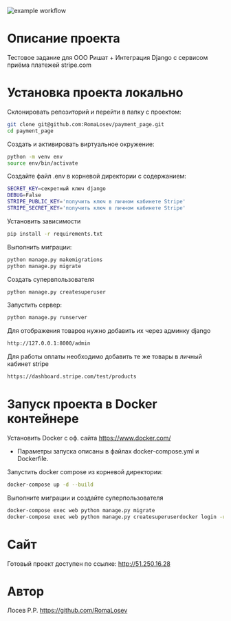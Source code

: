 ![example workflow](https://github.com/RomaLosev/payment_page/actions/workflows/main.yml/badge.svg)

# Описание проекта
Тестовое задание для ООО Ришат
+
Интеграция Django с сервисом приёма платежей stripe.com

# Установка проекта локально
Склонировать репозиторий и перейти в папку с проектом:
```sh
git clone git@github.com:RomaLosev/payment_page.git
cd payment_page
``` 
Cоздать и активировать виртуальное окружение:
```sh
python -m venv env
source env/bin/activate
```
Cоздайте файл .env в корневой директории с содержанием:
```sh
SECRET_KEY=секретный ключ django
DEBUG=False
STRIPE_PUBLIC_KEY='получить ключ в личном кабинете Stripe'
STRIPE_SECRET_KEY='получить ключ в личном кабинете Stripe'
```
Установить зависимости
```sh
pip install -r requirements.txt
```
Выполнить миграции:
```sh
python manage.py makemigrations
python manage.py migrate
```
Создать супервпользователя
```sh
python manage.py createsuperuser
```
Запустить сервер:
```sh
python manage.py runserver
```
Для отображения товаров нужно добавить их через админку django
```sh
http://127.0.0.1:8000/admin
```
Для работы оплаты необходимо добавить те же товары в личный кабинет stripe
```sh
https://dashboard.stripe.com/test/products
```
# Запуск проекта в Docker контейнере
Установить Docker с оф. сайта https://www.docker.com/
- Параметры запуска описаны в файлах docker-compose.yml и Dockerfile.


Запустить docker compose из корневой директории:
```sh
docker-compose up -d --build
```
Выполните миграции и создайте суперпользователя
```sh
docker-compose exec web python manage.py migrate
docker-compose exec web python manage.py createsuperuserdocker login -u billglasses
```

# Сайт
Готовый проект доступен по ссылке: http://51.250.16.28

# Автор
Лосев Р.Р. https://github.com/RomaLosev